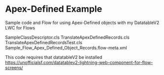 # Apex-Defined Example

Sample code and Flow for using Apex-Defined objects with my DatatableV2 LWC for Flows

SampleClassDescriptor.cls
TranslateApexDefinedRecords.cls
TranslateApexDefinedRecordsTest.cls
Sample_Flow_Apex_Defined_Object_Records.flow-meta.xml

This code requires that datatableV2 be installed
https://unofficialsf.com/datatablev2-lightning-web-component-for-flow-screens/

